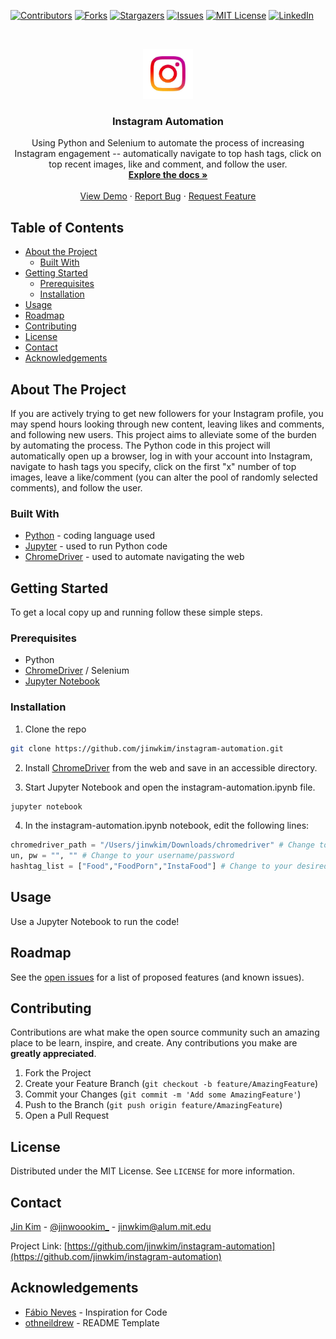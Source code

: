 <!-- PROJECT SHIELDS -->

[![Contributors][contributors-shield]][contributors-url]
[![Forks][forks-shield]][forks-url]
[![Stargazers][stars-shield]][stars-url]
[![Issues][issues-shield]][issues-url]
[![MIT License][license-shield]][license-url]
[![LinkedIn][linkedin-shield]][linkedin-url]



<!-- PROJECT LOGO -->
<br />
<p align="center">
  <a href="https://github.com/jinwkim/instagram-automation">
    <img src="images/logo.png" alt="Logo" width="80" height="80">
  </a>

  <h3 align="center">Instagram Automation</h3>

  <p align="center">
    Using Python and Selenium to automate the process of increasing Instagram engagement -- automatically navigate to top hash tags, click on top recent images, like and comment, and follow the user.
    <br />
    <a href="https://github.com/jinwkim/instagram-automation"><strong>Explore the docs »</strong></a>
    <br />
    <br />
    <a href="https://github.com/jinwkim/instagram-automation">View Demo</a>
    ·
    <a href="https://github.com/jinwkim/instagram-automation/issues">Report Bug</a>
    ·
    <a href="https://github.com/jinwkim/instagram-automation/issues">Request Feature</a>
  </p>
</p>



<!-- TABLE OF CONTENTS -->
## Table of Contents

* [About the Project](#about-the-project)
  * [Built With](#built-with)
* [Getting Started](#getting-started)
  * [Prerequisites](#prerequisites)
  * [Installation](#installation)
* [Usage](#usage)
* [Roadmap](#roadmap)
* [Contributing](#contributing)
* [License](#license)
* [Contact](#contact)
* [Acknowledgements](#acknowledgements)



<!-- ABOUT THE PROJECT -->
## About The Project

If you are actively trying to get new followers for your Instagram profile, you may spend hours looking through new content, leaving likes and comments, and following new users. This project aims to alleviate some of the burden by automating the process. The Python code in this project will automatically open up a browser, log in with your account into Instagram, navigate to hash tags you specify, click on the first "x" number of top images, leave a like/comment (you can alter the pool of randomly selected comments), and follow the user.


### Built With

* [Python](https://www.python.org/downloads/) - coding language used
* [Jupyter](https://jupyter.org/) - used to run Python code
* [ChromeDriver](https://sites.google.com/a/chromium.org/chromedriver/home/) - used to automate navigating the web



<!-- GETTING STARTED -->
## Getting Started

To get a local copy up and running follow these simple steps.

### Prerequisites

* Python
* [ChromeDriver](https://sites.google.com/a/chromium.org/chromedriver/home/) / Selenium
* [Jupyter Notebook](https://jupyter.org/)

### Installation
 
1. Clone the repo
```sh
git clone https://github.com/jinwkim/instagram-automation.git
```
2. Install [ChromeDriver](https://sites.google.com/a/chromium.org/chromedriver/home/) from the web and save in an accessible directory.

3. Start Jupyter Notebook and open the instagram-automation.ipynb file.
```sh
jupyter notebook
```
4. In the instagram-automation.ipynb notebook, edit the following lines:
```python
chromedriver_path = "/Users/jinwkim/Downloads/chromedriver" # Change to your chromedriver path
un, pw = "", "" # Change to your username/password
hashtag_list = ["Food","FoodPorn","InstaFood"] # Change to your desired hashtags
```


<!-- USAGE EXAMPLES -->
## Usage

Use a Jupyter Notebook to run the code!



<!-- ROADMAP -->
## Roadmap

See the [open issues](https://github.com/jinwkim/instagram-automation/issues) for a list of proposed features (and known issues).


<!-- CONTRIBUTING -->
## Contributing

Contributions are what make the open source community such an amazing place to be learn, inspire, and create. Any contributions you make are **greatly appreciated**.

1. Fork the Project
2. Create your Feature Branch (`git checkout -b feature/AmazingFeature`)
3. Commit your Changes (`git commit -m 'Add some AmazingFeature'`)
4. Push to the Branch (`git push origin feature/AmazingFeature`)
5. Open a Pull Request



<!-- LICENSE -->
## License

Distributed under the MIT License. See `LICENSE` for more information.



<!-- CONTACT -->
## Contact

[Jin Kim](https://itsjinkim.com/) - [@jinwoookim_](https://www.instagram.com/jinwoookim_/) - jinwkim@alum.mit.edu

Project Link: [https://github.com/jinwkim/instagram-automation](https://github.com/jinwkim/instagram-automation)



<!-- ACKNOWLEDGEMENTS -->
## Acknowledgements

* [Fábio Neves](https://towardsdatascience.com/increase-your-instagram-followers-with-a-simple-python-bot-fde048dce20d) - Inspiration for Code
* [othneildrew](https://github.com/othneildrew/Best-README-Template/blob/master/BLANK_README.md#about-the-project) - README Template



<!-- MARKDOWN LINKS & IMAGES -->
<!-- https://www.markdownguide.org/basic-syntax/#reference-style-links -->
[contributors-shield]: https://img.shields.io/github/contributors/jinwkim/instagram-automation.svg?style=flat-square
[contributors-url]: https://github.com/jiwnkim/instagram-automation/graphs/contributors
[forks-shield]: https://img.shields.io/github/forks/jinwkim/instagram-automation.svg?style=flat-square
[forks-url]: https://github.com/jinwkim/instagram-automation/network/members
[stars-shield]: https://img.shields.io/github/stars/jinwkim/instagram-automation.svg?style=flat-square
[stars-url]: https://github.com/jinwkim/instagram-automation/stargazers
[issues-shield]: https://img.shields.io/github/issues/jinwkim/instagram-automation.svg?style=flat-square
[issues-url]: https://github.com/jinwkim/instagram-automation/issues
[license-shield]: https://img.shields.io/github/license/jinwkim/instagram-automation.svg?style=flat-square
[license-url]: https://github.com/jinwkim/instagram-automation/blob/master/LICENSE.txt
[linkedin-shield]: https://img.shields.io/badge/-LinkedIn-black.svg?style=flat-square&logo=linkedin&colorB=555
[linkedin-url]: https://www.linkedin.com/in/jinwoookim/
[product-screenshot]: images/screenshot.png
